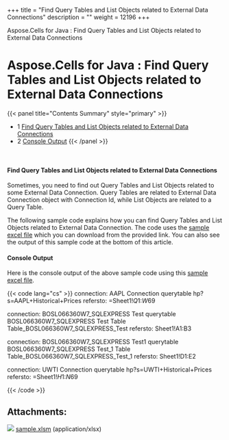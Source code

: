 +++
title = "Find Query Tables and List Objects related to External Data Connections" 
description = "" 
weight = 12196 
+++

Aspose.Cells for Java : Find Query Tables and List Objects related to External Data Connections  

# Aspose.Cells for Java : Find Query Tables and List Objects related to External Data Connections



{{< panel title="Contents Summary" style="primary" >}}
*   1 [Find Query Tables and List Objects related to External Data Connections](#FindQueryTablesandListObjectsrelatedtoExternalDataConnections-FindQueryTablesandListObjectsrelatedtoExternalDataConnections)
*   2 [Console Output](#FindQueryTablesandListObjectsrelatedtoExternalDataConnections-ConsoleOutput)
{{< /panel >}}
 

 

#### Find Query Tables and List Objects related to External Data Connections

Sometimes, you need to find out Query Tables and List Objects related to some External Data Connection. Query Tables are related to External Data Connection object with Connection Id, while List Objects are related to a Query Table.

The following sample code explains how you can find Query Tables and List Objects related to External Data Connection. The code uses the [sample excel file](https://docs2.aspose.com/cells/java/attachments/5276313/5472550.xlsm) which you can download from the provided link. You can also see the output of this sample code at the bottom of this article.

#### Console Output

Here is the console output of the above sample code using this [sample excel file](https://docs2.aspose.com/cells/java/attachments/5276313/5472550.xlsm).

{{< code lang="cs" >}}
connection: AAPL Connection
querytable hp?s=AAPL+Historical+Prices
refersto: =Sheet1!$Q$1:$W$69

connection: BOSL066360W7_SQLEXPRESS Test
querytable BOSL066360W7_SQLEXPRESS Test
Table Table_BOSL066360W7_SQLEXPRESS_Test
refersto: Sheet1!A1:B3

connection: BOSL066360W7_SQLEXPRESS Test1
querytable BOSL066360W7_SQLEXPRESS Test_1
Table Table_BOSL066360W7_SQLEXPRESS_Test_1
refersto: Sheet1!D1:E2

connection: UWTI Connection
querytable hp?s=UWTI+Historical+Prices
refersto: =Sheet1!$H$1:$N$69

{{< /code >}}

## Attachments:

![](https://docs2.aspose.com/cells/java/images/icons/bullet_blue.gif) [sample.xlsm](https://docs2.aspose.com/cells/java/attachments/5276313/5472550.xlsm) (application/xlsx)  

